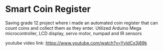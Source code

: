 # Smart Coin Register

Saving grade 12 project where i made an automated coin register that can count coins and collect them as they enter. Utilized Arduino Mega microcontroller, LCD display, servo motor, numpad and IR sensors

youtube video link: https://www.youtube.com/watch?v=YvldCx3j89k
